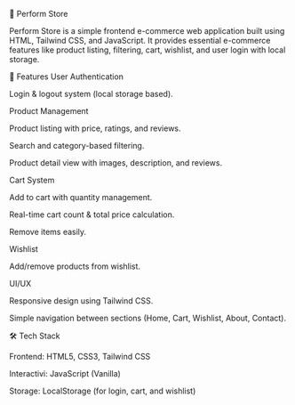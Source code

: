 🛒 Perform Store

Perform Store is a simple frontend e-commerce web application built using HTML, Tailwind CSS, and JavaScript.
It provides essential e-commerce features like product listing, filtering, cart, wishlist, and user login with local storage.

🚀 Features
User Authentication

Login & logout system (local storage based).

Product Management

Product listing with price, ratings, and reviews.

Search and category-based filtering.

Product detail view with images, description, and reviews.

Cart System

Add to cart with quantity management.

Real-time cart count & total price calculation.

Remove items easily.

Wishlist

Add/remove products from wishlist.


UI/UX

Responsive design using Tailwind CSS.

Simple navigation between sections (Home, Cart, Wishlist, About, Contact).

🛠️ Tech Stack

Frontend: HTML5, CSS3, Tailwind CSS

Interactivi: JavaScript (Vanilla)

Storage: LocalStorage (for login, cart, and wishlist)
